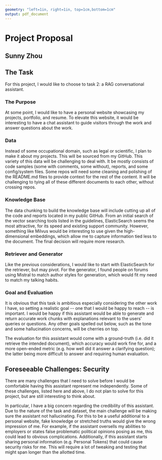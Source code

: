 ```yaml
---
geometry: "left=1in, right=1in, top=1cm,bottom=1cm"
output: pdf_document
---
```


# Project Proposal
## Sunny Zhou

## The Task
For this project, I would like to choose to task 2: a RAG conversational assistant. 

### The Purpose
At some point, I would like to have a personal website showcasing my projects, portfolio, and resume. To elevate this website, it would be interesting to have a chat assistant to guide visitors through the work and answer questions about the work.

### Data
Instead of some occupational domain, such as legal or scientific, I plan to make it about my projects. This will be sourced from my GitHub. This variety of this data will be challenging to deal with. It be mostly consists of code samples (some with comments, some without), reports, and some config/system files. Some repos will need some cleaning and polishing of the README.md files to provide context for the rest of the content. It will be challenging to tying all of these different documents to each other, without crossing repos.

### Knowledge Base
The data chunking to build the knowledge base will include cutting up all of the code and reports located in my public GitHub. From an initial search of the vector searching tools listed in the guidelines, ElasticSearch seems the most attractive, for its speed and existing support community. However, something like Milvus would be interesting to use given the high-dimensional embeddings, which allow me to capture information tied less to the document. The final decision will require more research. 

### Retriever and Generator
Like the previous considerations, I would like to start with ElasticSearch for the retriever, but may pivot. For the generator, I found people on forums using Mistral to match author styles for generation, which would fit my need to match my talking habits. 

### Goal and Evaluation
It is obvious that this task is ambitious especially considering the other work I have, so setting a realistic goal -- one that I would be happy to reach -- is important. I would be happy if this assistant would be able to generate and return accurate work chunks with explanations relevant to the users' queries or questions. Any other goals spelled out below, such as the tone and some hallucination concerns, will be cherries on top.

The evaluation for this assistant would come with a ground-truth (i.e. did it retrieve the intended document), which accuracy would work fine for, and a more open-ended metric (e.g. how well did it answer a clarifying question); the latter being more difficult to answer and requiring human evaluation.

## Foreseeable Challenges: Security
There are many challenges that I need to solve before I would be comfortable having this assistant represent me independently. Some of these challenges, listed here and above, I do not plan to solve for this project, but are still interesting to think about.

In particular, I have a big concern regarding the credibility of this assistant. Due to the nature of the task and dataset, the main challenge will be making sure the assistant not hallucinating. For this to be a useful additional to a personal website, fake knowledge or stretched truths would give the wrong impression of me. For example, if the assistant oversells my abilities to employers or states false problematic political opinions posing as me, this could lead to obvious complications. Additionally, if this assistant starts sharing personal information (e.g. Personal Tokens) that could cause security risks for me. This will require a lot of tweaking and testing that might span longer than the allotted time.

